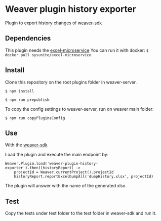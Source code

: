 # Weaver plugin history exporter
Plugin to export history changes of  [weaver-sdk](https://github.com/weaverplatform/weaver-server)

## Dependencies
This plugin needs the [excel-microservice](https://github.com/sysunite/excel-microservice)
You can run it with docker:
`$ docker pull sysunite/excel-microservice`

## Install
Clone this repository on the root plugins folder in weaver-server.

`$ npm install`

`$ npm run prepublish`

To copy the config settings to weaver-server, run on weaver main folder:

`$ npm run copyPluginsConfig`

## Use
With the [weaver-sdk](https://github.com/weaverplatform/weaver-sdk-js)

Load the plugin and execute the main endpoint by:

```
Weaver.Plugin.load('weaver-plugin-history-exporter').then((historyReport) ->
	projectId = Weaver.currentProject().projectId
	historyReport.reportExcelDumpAll('dumpHistory.xlsx', projectId)
```

The plugin will answer with the name of the generated xlsx

## Test

Copy the tests under test folder to the test folder in weaver-sdk and run it.
